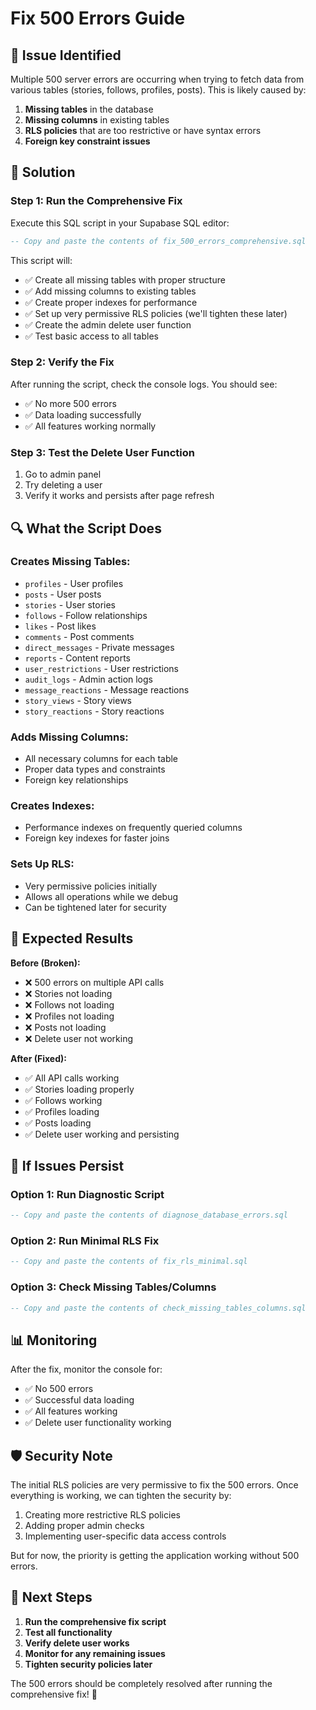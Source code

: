 # Fix 500 Errors Guide

## 🚨 **Issue Identified**
Multiple 500 server errors are occurring when trying to fetch data from various tables (stories, follows, profiles, posts). This is likely caused by:

1. **Missing tables** in the database
2. **Missing columns** in existing tables
3. **RLS policies** that are too restrictive or have syntax errors
4. **Foreign key constraint issues**

## 🔧 **Solution**

### **Step 1: Run the Comprehensive Fix**
Execute this SQL script in your Supabase SQL editor:

```sql
-- Copy and paste the contents of fix_500_errors_comprehensive.sql
```

This script will:
- ✅ Create all missing tables with proper structure
- ✅ Add missing columns to existing tables
- ✅ Create proper indexes for performance
- ✅ Set up very permissive RLS policies (we'll tighten these later)
- ✅ Create the admin delete user function
- ✅ Test basic access to all tables

### **Step 2: Verify the Fix**
After running the script, check the console logs. You should see:
- ✅ No more 500 errors
- ✅ Data loading successfully
- ✅ All features working normally

### **Step 3: Test the Delete User Function**
1. Go to admin panel
2. Try deleting a user
3. Verify it works and persists after page refresh

## 🔍 **What the Script Does**

### **Creates Missing Tables:**
- `profiles` - User profiles
- `posts` - User posts
- `stories` - User stories
- `follows` - Follow relationships
- `likes` - Post likes
- `comments` - Post comments
- `direct_messages` - Private messages
- `reports` - Content reports
- `user_restrictions` - User restrictions
- `audit_logs` - Admin action logs
- `message_reactions` - Message reactions
- `story_views` - Story views
- `story_reactions` - Story reactions

### **Adds Missing Columns:**
- All necessary columns for each table
- Proper data types and constraints
- Foreign key relationships

### **Creates Indexes:**
- Performance indexes on frequently queried columns
- Foreign key indexes for faster joins

### **Sets Up RLS:**
- Very permissive policies initially
- Allows all operations while we debug
- Can be tightened later for security

## 🚀 **Expected Results**

**Before (Broken):**
- ❌ 500 errors on multiple API calls
- ❌ Stories not loading
- ❌ Follows not loading
- ❌ Profiles not loading
- ❌ Posts not loading
- ❌ Delete user not working

**After (Fixed):**
- ✅ All API calls working
- ✅ Stories loading properly
- ✅ Follows working
- ✅ Profiles loading
- ✅ Posts loading
- ✅ Delete user working and persisting

## 🔧 **If Issues Persist**

### **Option 1: Run Diagnostic Script**
```sql
-- Copy and paste the contents of diagnose_database_errors.sql
```

### **Option 2: Run Minimal RLS Fix**
```sql
-- Copy and paste the contents of fix_rls_minimal.sql
```

### **Option 3: Check Missing Tables/Columns**
```sql
-- Copy and paste the contents of check_missing_tables_columns.sql
```

## 📊 **Monitoring**

After the fix, monitor the console for:
- ✅ No 500 errors
- ✅ Successful data loading
- ✅ All features working
- ✅ Delete user functionality working

## 🛡️ **Security Note**

The initial RLS policies are very permissive to fix the 500 errors. Once everything is working, we can tighten the security by:

1. Creating more restrictive RLS policies
2. Adding proper admin checks
3. Implementing user-specific data access controls

But for now, the priority is getting the application working without 500 errors.

## 🎯 **Next Steps**

1. **Run the comprehensive fix script**
2. **Test all functionality**
3. **Verify delete user works**
4. **Monitor for any remaining issues**
5. **Tighten security policies later**

The 500 errors should be completely resolved after running the comprehensive fix! 🎉
